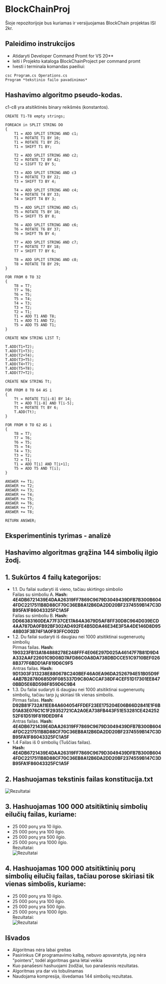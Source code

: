 # BlockChainProj
Šioje repozitorijoje bus kuriamas ir versijuojamas BlockChain projektas ISI 2kr.

## Paleidimo instrukcijos
- Atidaryti Developer Command Promt for VS 20**
- Ieiti i Projekto kataloga BlockChainProject per command promt
- Ivesti i terminala komandas paeiliui:
```
csc Program.cs Operations.cs
Program *tekstinio failo pavadinimas*
```

## Hashavimo algoritmo pseudo-kodas.
c1-c8 yra atsitiktinės binary reikšmės (konstantos).
```
CREATE T1-T8 empty strings;

FOREACH in SPLIT STRING DO
{
	T1 = ADD SPLIT STRING AND c1;
	T1 = ROTATE T1 BY 10;
	T1 = ROTATE T1 BY 25;
	T1 = SHIFT T1 BY;

	T2 = ADD SPLIT STRING AND c2;
	T2 = ROTATE T2 BY 42;
	T2 = SIGFT T2 BY 5;

	T3 = ADD SPLIT STRING AND c3
	T3 = ROTATE T3 BY 22;
	T3 = SHIFT T3 BY 4;

	T4 = ADD SPLIT STRING AND c4;
	T4 = ROTATE T4 BY 33;
	T4 = SHIFT T4 BY 3;

	T5 = ADD SPLIT STRING AND c5;
	T5 = ROTATE T5 BY 18;
	T5 = SHIFT T5 BY 8;

	T6 = ADD SPLIT STRING AND c6;
	T6 = ROTATE T6 BY 37;
	T6 = SHIFT T6 BY 4;

	T7 = ADD SPLIT STRING AND c7;
	T7 = ROTATE T7 BY 18;
	T7 = SHIFT T7 BY 6;

	T8 = ADD SPLIT STRING AND c8;
	T8 = ROTATE T8 BY 29;
}

FOR FROM 0 TO 32
{
	T8 = T7;
	T7 = T6;
	T6 = T5;
	T5 = T4;
	T4 = T3;
	T3 = T2;
	T2 = T1;
	T1 = ADD T1 AND T8;
	T1 = ADD T1 AND T2;
	T5 = ADD T5 AND T1;
}

CREATE NEW STRING LIST T;

T.ADD(T1+T2);
T.ADD(T1+T3);
T.ADD(T2+T4);
T.ADD(T3+T5);
T.ADD(T4+T7);
T.ADD(T5+T8);
T.ADD(T7+T2);

CREATE NEW STRING Tt;

FOR FROM 8 TO 64 AS i
{
	Tt = ROTATE T1[i-8] BY 14;
	Tt = ADD T[i-8] AND T[i-5];
	Tt = ROTATE Tt BY 6;
	T.ADD(Tt);
}

FOR FROM 0 TO 62 AS i
{
	T8 = T7;
    T7 = T6;
    T6 = T5;
    T5 = T4;
    T4 = T3;
    T3 = T2;
    T2 = T1;
    T1 = ADD T[i] AND T[i+1];
    T5 = ADD T5 AND T[i];
}

ANSWER += T1;
ANSWER += T2;
ANSWER += T3;
ANSWER += T4;
ANSWER += T5;
ANSWER += T6;
ANSWER += T7;
ANSWER += T8;

RETURN ANSWER;
```

## Eksperimentinis tyrimas - analizė

## Hashavimo algoritmas grąžina 144 simbolių ilgio žodį.

## 1. Sukūrtos 4 failų kategorijos:
- 1.1. Du failai sudaryti iš vieno, tačiau skirtingo simbolio  
Failas su simboliu A.  **Hash: 4E4DB6721439E4DAA26319FF7869C9679D3049439DFB7B300B6044FDC2217511B8D88CF70C36EB8A12B6DA2DD20BF2374559B147C3DB95FA1F86043325FC1A5F**  
Failas su simboliu B.  **Hash: DD66383160DEA77F37CE17A64A3679D5AF8FF30D8C964D039ECD4AA787DA0FB92BF302AD492FE4B5DDA46E34E3F5A4DE146D8D9548B03F3B74F1A0F93FFC002D**  
- 1.2. Du failai sudaryti iš daugiau nei 1000 atsitiktinai sugeneruotų simbolių  
Pirmas failas.  **Hash: 190323FB13A184888278E248FFF4E06E297D025A46147F7B81D9D4A332AAF22601C9D08D7AFD86C0A8DA738DBDCCE51C9710BEF0268B377F6BDD1AF819D6C9F5**  
Antras failas.  **Hash: 9D1303F313238E880678C240BEF46A0EA96DA2526794E51B05D9F4AB7B28780685D9F085337D9C80ACCAF38DF4CEF51D17301EE8470BBD5E6BD598F859D6C9B4**  
- 1.3. Du failai sudaryti iš daugiau nei 1000 atsitiktinai sugeneruotų simbolių, tačiau tarp jų skiriasi tik vienas simbolis.  
Pirmas failas.  **Hash: D92B81F732A11EE84A604054FFDEF23EE175204E06B66D2841E1F6BD1A83E076C1C1F29352721CA2A0EA738FB443F51E53281CE42425252F61D519F819DED9F4**  
Antras failas.  **Hash: 4E4DB6721439E4DAA26319FF7869C9679D3049439DFB7B300B6044FDC2217511B8D88CF70C36EB8A12B6DA2DD20BF2374559B147C3DB95FA1F86043325FC1A5F**  
- 1.4 Failas iš 0 simbolių (Tuščias failas).  
**Hash: 4E4DB6721439E4DAA26319FF7869C9679D3049439DFB7B300B6044FDC2217511B8D88CF70C36EB8A12B6DA2DD20BF2374559B147C3DB95FA1F86043325FC1A5F**

## 2. Hashuojamas tekstinis failas konstitucija.txt
![Rezultatai](https://i.imgur.com/9HAdLIp.png)

## 3. Hashuojamas 100 000 atsitiktinių simbolių eilučių failas, kuriame:
- 25 000 porų yra 10 ilgio.
- 25 000 porų yra 100 ilgio.
- 25 000 porų yra 500 ilgio.
- 25 000 porų yra 1000 ilgio.  
Rezultatai:  
![Rezultatai](https://i.imgur.com/U6eVUOe.png)

## 4. Hashuojamas 100 000 atsitiktinių porų simbolių eilučių failas, tačiau porose skiriasi tik vienas simbolis, kuriame:
- 25 000 porų yra 10 ilgio.
- 25 000 porų yra 100 ilgio.
- 25 000 porų yra 500 ilgio.
- 25 000 porų yra 1000 ilgio.  
Rezultatai:  
![Rezultatai](https://i.imgur.com/s5XHoC5.png)

## Išvados
- Algoritmas nėra labai greitas
- Pasirinkus C# programavimo kalbą, nebuvo apsvarstyta, jog nėra "pointers", todėl algoritmas gana lėtai veikia
- Kuo panašesni hashuojami žodžiai, tuo panašesnis rezultatas.
- Algoritmas yra dar vis tobulinamas
- Naudojama kompresija, išvedamas 144 simbolių rezultatas.